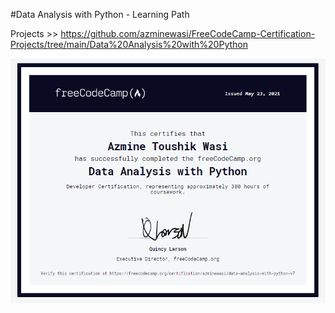 #Data Analysis with Python - Learning Path


Projects >> https://github.com/azminewasi/FreeCodeCamp-Certification-Projects/tree/main/Data%20Analysis%20with%20Python

![Certificate](fcc-azminewasi-data-analysis-with-python-v7.png?raw=true "Title")